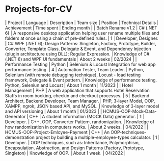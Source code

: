 # Projects-for-CV

| Project | Language | Description | Team size | Position | Technical Details | Achievement | Time spent | Ending month |
| Batch Rename v1.2 | C# (.NET 6) | A responsive desktop application helping user rename multiple files and folders at once using a chain of pre-defined rules. | 1 | Developer, Designer. | C# WPF (.NET 6); Design Patterns: Singleton, Factory, Prototype, Builder, Converter, Template Class, Delegate & Event, and Dependency Injection (plugin architecture using DLL); Regular Expression. | Knowledge of C# (.NET 6) and WPF UI fundamentals | About 2 weeks | 02/2024 |
| Performance Testing | Python | Selenium & Locust Integration for web app performance testing. | 4 | Automation Tester, Team Leader. | Python, Selenium (with remote debugging technique), Locust - load testing framework, Delegate & Event pattern. | Knowledge of performance testing, Python, Seleniun and Locust | About 1 month | 11/2023 |
| Hotel Management | PHP | A web application that supports Hotel Reservation Staffs in room booking, checkin and checkout processes. | 5 | Backend Architect, Backend Developer, Team Manager. | PHP, 3-layer Model, OOP, XAMPP, ngrok, JSON based API, and MySQL. | Knowledge of 3-layer model and API versioning | About 1 month | 01/2023 |
| HCMUS-OOP-Mock-Data-Generator | C++ | A student information (MOCK Data) generator. | 1 | Developer. | C++, OOP, Converter Pattern, randomization. | Knowledge of how randomization in computers works. | About 2 weeks. | 04/2022 |
| HCMUS-OOP-Project-Emloyee-Payment | C++ | An OOP-techniques-demonstration project by building a multiple-employee-types calculator. | 1 | Developer. | OOP techniques, such as: Inheritance, Polymorphism, Encapsulation, Abstraction, and Design Patterns (Factory, Prototype, Singleton) | Knowledge of OOP. | About 1 week. | 04/2022 |
